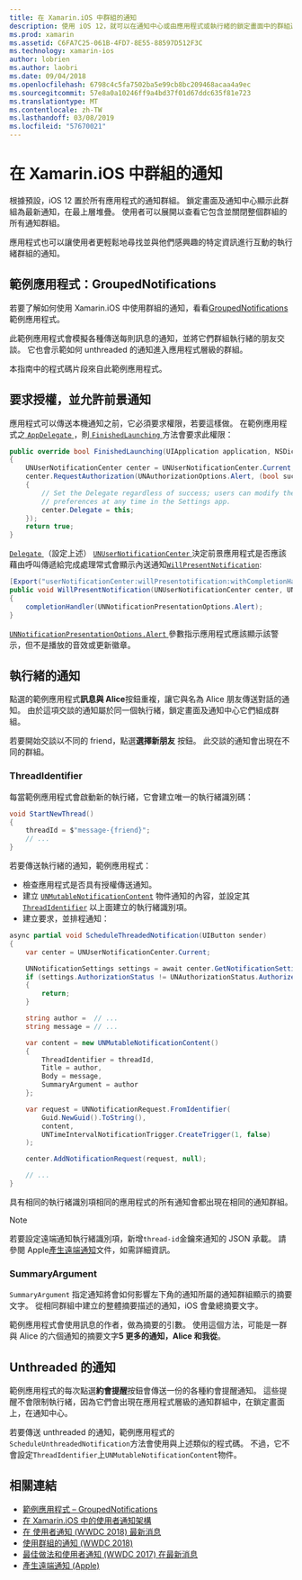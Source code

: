 ```yaml
---
title: 在 Xamarin.iOS 中群組的通知
description: 使用 iOS 12，就可以在通知中心或由應用程式或執行緒的鎖定畫面中的群組通知。 本文件說明如何傳送執行緒，以及利用 Xamarin.iOS 的 unthreaded 的通知。
ms.prod: xamarin
ms.assetid: C6FA7C25-061B-4FD7-8E55-88597D512F3C
ms.technology: xamarin-ios
author: lobrien
ms.author: laobri
ms.date: 09/04/2018
ms.openlocfilehash: 6798c4c5fa7502ba5e99cb8bc209468acaa4a9ec
ms.sourcegitcommit: 57e8a0a10246ff9a4bd37f01d67ddc635f81e723
ms.translationtype: MT
ms.contentlocale: zh-TW
ms.lasthandoff: 03/08/2019
ms.locfileid: "57670021"
---
```

# <a name="grouped-notifications-in-xamarinios"></a>在 Xamarin.iOS 中群組的通知

根據預設，iOS 12 置於所有應用程式的通知群組。 鎖定畫面及通知中心顯示此群組為最新通知，在最上層堆疊。 使用者可以展開以查看它包含並關閉整個群組的所有通知群組。

應用程式也可以讓使用者更輕鬆地尋找並與他們感興趣的特定資訊進行互動的執行緒群組的通知。

## <a name="sample-app-groupednotifications"></a>範例應用程式：GroupedNotifications

若要了解如何使用 Xamarin.iOS 中使用群組的通知，看看[GroupedNotifications](https://developer.xamarin.com/samples/monotouch/iOS12/GroupedNotifications)範例應用程式。

此範例應用程式會模擬各種傳送每則訊息的通知，並將它們群組執行緒的朋友交談。 它也會示範如何 unthreaded 的通知進入應用程式層級的群組。

本指南中的程式碼片段來自此範例應用程式。

## <a name="request-authorization-and-allow-foreground-notifications"></a>要求授權，並允許前景通知

應用程式可以傳送本機通知之前，它必須要求權限，若要這樣做。 在範例應用程式之[ `AppDelegate` ](xref:UIKit.UIApplicationDelegate)，則[ `FinishedLaunching` ](xref:UIKit.UIApplicationDelegate.FinishedLaunching(UIKit.UIApplication,Foundation.NSDictionary))方法會要求此權限：

```csharp
public override bool FinishedLaunching(UIApplication application, NSDictionary launchOptions)
{
    UNUserNotificationCenter center = UNUserNotificationCenter.Current;
    center.RequestAuthorization(UNAuthorizationOptions.Alert, (bool success, NSError error) =>
    {
        // Set the Delegate regardless of success; users can modify their notification
        // preferences at any time in the Settings app.
        center.Delegate = this;
    });
    return true;
}
```

[ `Delegate` ](xref:UserNotifications.UNUserNotificationCenter.Delegate) （設定上述） [ `UNUserNotificationCenter` ](xref:UserNotifications.UNUserNotificationCenter)決定前景應用程式是否應該藉由呼叫傳遞給完成處理常式會顯示內送通知[`WillPresentNotification`](xref:UserNotifications.UNUserNotificationCenterDelegate_Extensions.WillPresentNotification(UserNotifications.IUNUserNotificationCenterDelegate,UserNotifications.UNUserNotificationCenter,UserNotifications.UNNotification,System.Action{UserNotifications.UNNotificationPresentationOptions})):

```csharp
[Export("userNotificationCenter:willPresentotification:withCompletionHandler:")]
public void WillPresentNotification(UNUserNotificationCenter center, UNNotification notification, System.Action<UNNotificationPresentationOptions> completionHandler)
{
    completionHandler(UNNotificationPresentationOptions.Alert);
}
```

[ `UNNotificationPresentationOptions.Alert` ](xref:UserNotifications.UNNotificationPresentationOptions)參數指示應用程式應該顯示該警示，但不是播放的音效或更新徽章。

## <a name="threaded-notifications"></a>執行緒的通知

點選的範例應用程式**訊息與 Alice**按鈕重複，讓它與名為 Alice 朋友傳送對話的通知。
由於這項交談的通知屬於同一個執行緒，鎖定畫面及通知中心它們組成群組。

若要開始交談以不同的 friend，點選**選擇新朋友** 按鈕。 此交談的通知會出現在不同的群組。

### <a name="threadidentifier"></a>ThreadIdentifier

每當範例應用程式會啟動新的執行緒，它會建立唯一的執行緒識別碼：

```csharp
void StartNewThread()
{
    threadId = $"message-{friend}";
    // ...
}
```

若要傳送執行緒的通知，範例應用程式：

- 檢查應用程式是否具有授權傳送通知。
- 建立 [`UNMutableNotificationContent`](xref:UserNotifications.UNMutableNotificationContent)
物件通知的內容，並設定其 [`ThreadIdentifier`](xref:UserNotifications.UNMutableNotificationContent.ThreadIdentifier)
以上面建立的執行緒識別項。
- 建立要求，並排程通知：

```csharp
async partial void ScheduleThreadedNotification(UIButton sender)
{
    var center = UNUserNotificationCenter.Current;

    UNNotificationSettings settings = await center.GetNotificationSettingsAsync();
    if (settings.AuthorizationStatus != UNAuthorizationStatus.Authorized)
    {
        return;
    }

    string author =  // ...
    string message = // ...

    var content = new UNMutableNotificationContent()
    {
        ThreadIdentifier = threadId,
        Title = author,
        Body = message,
        SummaryArgument = author
    };

    var request = UNNotificationRequest.FromIdentifier(
        Guid.NewGuid().ToString(),
        content,
        UNTimeIntervalNotificationTrigger.CreateTrigger(1, false)
    );

    center.AddNotificationRequest(request, null);

    // ...
}
```

具有相同的執行緒識別項相同的應用程式的所有通知會都出現在相同的通知群組。

> [!NOTE]
> 若要設定遠端通知執行緒識別項，新增`thread-id`金鑰來通知的 JSON 承載。 請參閱 Apple[產生遠端通知](https://developer.apple.com/documentation/usernotifications/setting_up_a_remote_notification_server/generating_a_remote_notification)文件，如需詳細資訊。

### <a name="summaryargument"></a>SummaryArgument

`SummaryArgument` 指定通知將會如何影響左下角的通知所屬的通知群組顯示的摘要文字。 從相同群組中建立的整體摘要描述的通知，iOS 會彙總摘要文字。

範例應用程式會使用訊息的作者，做為摘要的引數。 使用這個方法，可能是一群與 Alice 的六個通知的摘要文字**5 更多的通知，Alice 和我從**。

## <a name="unthreaded-notifications"></a>Unthreaded 的通知

範例應用程式的每次點選**約會提醒**按鈕會傳送一份的各種約會提醒通知。 這些提醒不會限制執行緒，因為它們會出現在應用程式層級的通知群組中，在鎖定畫面上，在通知中心。

若要傳送 unthreaded 的通知，範例應用程式的`ScheduleUnthreadedNotification`方法會使用與上述類似的程式碼。
不過，它不會設定`ThreadIdentifier`上`UNMutableNotificationContent`物件。

## <a name="related-links"></a>相關連結

- [範例應用程式 – GroupedNotifications](https://developer.xamarin.com/samples/monotouch/iOS12/GroupedNotifications)
- [在 Xamarin.iOS 中的使用者通知架構](~/ios/platform/user-notifications/index.md)
- [在 使用者通知 (WWDC 2018) 最新消息](https://developer.apple.com/videos/play/wwdc2018/710/)
- [使用群組的通知 (WWDC 2018)](https://developer.apple.com/videos/play/wwdc2018/711/)
- [最佳做法和使用者通知 (WWDC 2017) 在最新消息](https://developer.apple.com/videos/play/wwdc2017/708/)
- [產生遠端通知 (Apple)](https://developer.apple.com/documentation/usernotifications/setting_up_a_remote_notification_server/generating_a_remote_notification)
